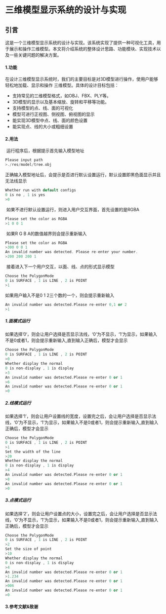# **三维模型显示系统的设计与实现**





## 引言

这是一个三维模型显示系统的设计与实现。该系统实现了提供一种可视化工具，用于展示和操作三维模型。本文将介绍系统的整体设计思路、功能模块、实现技术以及一些关键问题的解决方案。



#### 1.功能

​		在设计三维模型显示系统时，我们的主要目标是对3D模型进行操作，使用户能够轻松地加载、显示和操作		三维模型。具体的设计目标包括：

- 支持常见的三维模型格式，如OBJ、FBX、PLY等。
- 3D模型的显示以及基本缩放、旋转和平移等功能。
- 支持模型的点、线、面的可视化
- 模型可进行正视图、侧视图、俯视图的显示
- 能实现3D模型中点、线、面的颜色设置
- 能实现点、线的大小或粗细设置

#### 2.用法

​	运行程序后，根据提示首先输入模型地址

```c++
Please input path
>./res/model/tree.obj
```

​	正确输入模型地址后，会提示是否进行默认设置运行，默认设置即黑色面显示并且无法线显示

```c++
Whether run with default configs
0 is no , 1 is yes
>0
```

​	如果不进行默认设置运行，则进入用户交互界面，首先设置的是RGBA

```c++
Please set the color as RGBA
>1 0 0 1
```

​	如果R G B A的数值越界则会提示重新输入

```c++
Please set the color as RGBA
>300 0 0 1
An invalid number was detected. Please re-enter your number.
>200 200 200 1
```

​	接着进入下一个用户交互，以面、线、点的形式显示模型

```c++
Choose the PolygonMode
0 is SURFACE , 1 is LINE , 2 is POINT
>1
```

如果用户输入不是0 1 2三个数的一个，则会提示重新输入

```c++
An invalid number was detected.Please re-enter 0,1 or 2
>1
```

##### 1.面模式运行

如果选择’0‘，则会让用户选择是否显示法线，‘0’为不显示，‘1’为显示，如果输入不是0或者1，则会提示重新输入,直到输入正确后，模型才会显示

```c++
Choose the PolygonMode
0 is SURFACE , 1 is LINE , 2 is POINT
>0
Whether display the normal
0 is non-display , 1 is display
>3
An invalid number was detected.Please re-enter 0 or 1
>6
An invalid number was detected.Please re-enter 0 or 1
>0
```

##### 2.线模式运行

如果选择‘1’，则会让用户设置线的宽度，设置完之后，会让用户选择是否显示法线，‘0’为不显示，‘1’为显示，如果输入不是0或者1，则会提示重新输入,直到输入正确后，模型才会显示

```c++
Choose the PolygonMode
0 is SURFACE , 1 is LINE , 2 is POINT
>1
Set the width of the line
>20
Whether display the normal
0 is non-display , 1 is display
>4
An invalid number was detected.Please re-enter 0 or 1
>8
An invalid number was detected.Please re-enter 0 or 1
>0
```

##### 3.点模式运行

如果选择‘2’，则会让用户设置点的大小，设置完之后，会让用户选择是否显示法线，‘0’为不显示，‘1’为显示，如果输入不是0或者1，则会提示重新输入,直到输入正确后，模型才会显示

```c++
Choose the PolygonMode
0 is SURFACE , 1 is LINE , 2 is POINT
>2
Set the size of point
>10
Whether display the normal
0 is non-display , 1 is display
>4
An invalid number was detected.Please re-enter 0 or 1
>1.234
An invalid number was detected.Please re-enter 0 or 1
>006
An invalid number was detected.Please re-enter 0 or 1
>0 
```

#### 3.参考文献&致谢

